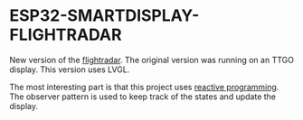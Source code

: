 # ESP32-SMARTDISPLAY-FLIGHTRADAR

New version of the [flightradar](https://github.com/rzeldent/esp32-flightradar24-ttgo).
The original version was running on an TTGO display. This version uses LVGL.

The most interesting part is that this project uses [reactive programming](https://reactivex.io/).
The observer pattern is used to keep track of the states and update the display.